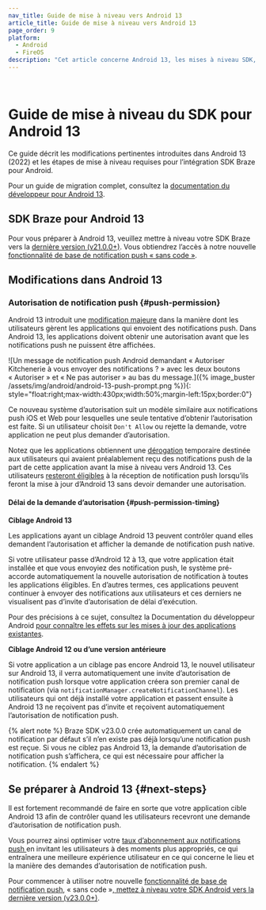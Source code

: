 ```yaml
---
nav_title: Guide de mise à niveau vers Android 13
article_title: Guide de mise à niveau vers Android 13
page_order: 9
platform: 
  - Android
  - FireOS
description: "Cet article concerne Android 13, les mises à niveau SDK, les modifications apportées aux autorisations des notifications push, la compatibilité SDK, etc."
---
```

<br>

# Guide de mise à niveau du SDK pour Android 13

Ce guide décrit les modifications pertinentes introduites dans Android 13 (2022) et les étapes de mise à niveau requises pour l’intégration SDK Braze pour Android.

Pour un guide de migration complet, consultez la [documentation du développeur pour Android 13][2].

## SDK Braze pour Android 13

Pour vous préparer à Android 13, veuillez mettre à niveau votre SDK Braze vers la [dernière version (v21.0.0+)][1]. Vous obtiendrez l’accès à notre nouvelle [fonctionnalité de base de notification push « sans code »][7].

## Modifications dans Android 13

### Autorisation de notification push {#push-permission}

Android 13 introduit une [modification majeure][3] dans la manière dont les utilisateurs gèrent les applications qui envoient des notifications push. Dans Android 13, les applications doivent obtenir une autorisation avant que les notifications push ne puissent être affichées. 

![Un message de notification push Android demandant « Autoriser Kitchenerie à vous envoyer des notifications ? » avec les deux boutons « Autoriser » et « Ne pas autoriser » au bas du message.]({% image_buster /assets/img/android/android-13-push-prompt.png %}){: style="float:right;max-width:430px;width:50%;margin-left:15px;border:0"}

Ce nouveau système d’autorisation suit un modèle similaire aux notifications push iOS et Web pour lesquelles une seule tentative d’obtenir l’autorisation est faite. Si un utilisateur choisit `Don't Allow` ou rejette la demande, votre application ne peut plus demander d’autorisation.

Notez que les applications obtiennent une [dérogation][4] temporaire destinée aux utilisateurs qui avaient préalablement reçu des notifications push de la part de cette application avant la mise à niveau vers Android 13. Ces utilisateurs [resteront éligibles][8] à la réception de notification push lorsqu’ils feront la mise à jour d’Android 13 sans devoir demander une autorisation.

#### Délai de la demande d’autorisation {#push-permission-timing}

**Ciblage Android 13**

Les applications ayant un ciblage Android 13 peuvent contrôler quand elles demandent l’autorisation et afficher la demande de notification push native. 

Si votre utilisateur passe d’Android 12 à 13, que votre application était installée et que vous envoyiez des notification push, le système pré-accorde automatiquement la nouvelle autorisation de notification à toutes les applications éligibles. En d’autres termes, ces applications peuvent continuer à envoyer des notifications aux utilisateurs et ces derniers ne visualisent pas d’invite d’autorisation de délai d’exécution.

Pour des précisions à ce sujet, consultez la Documentation du développeur Android [ pour connaître les effets sur les mises à jour des applications existantes][8].

**Ciblage Android 12 ou d’une version antérieure**

Si votre application a un ciblage pas encore Android 13, le nouvel utilisateur sur Android 13, il verra automatiquement une invite d’autorisation de notification push lorsque votre application créera son premier canal de notification (via `notificationManager.createNotificationChannel`). Les utilisateurs qui ont déjà installé votre application et passent ensuite à Android 13 ne reçoivent pas d’invite et reçoivent automatiquement l’autorisation de notification push.

{% alert note %}
Braze SDK v23.0.0 crée automatiquement un canal de notification par défaut s’il n’en existe pas déjà lorsqu’une notification push est reçue. Si vous ne ciblez pas Android 13, la demande d’autorisation de notification push s’affichera, ce qui est nécessaire pour afficher la notification.
{% endalert %}

## Se préparer à Android 13 {#next-steps}

Il est fortement recommandé de faire en sorte que votre application cible Android 13 afin de contrôler quand les utilisateurs recevront une demande d’autorisation de notification push.

Vous pourrez ainsi optimiser votre [taux d’abonnement aux notifications push ][6] en invitant les utilisateurs à des moments plus appropriés, ce qui entraînera une meilleure expérience utilisateur en ce qui concerne le lieu et la manière des demandes d’autorisation de notification push.

Pour commencer à utiliser notre nouvelle [fonctionnalité de base de notification push][7], « sans code »[, mettez à niveau votre SDK Android vers la dernière version (v23.0.0+)][1].

[1]: https://github.com/Appboy/appboy-android-sdk/blob/master/CHANGELOG.md#2300
[2]: https://developer.android.com/about/versions/13
[3]: https://developer.android.com/about/versions/13/changes/notification-permission
[4]: https://developer.android.com/about/versions/13/changes/notification-permission#eligibility
[5]: https://developer.android.com/about/versions/13/overview#platform_stability
[6]: https://www.braze.com/resources/articles/android-13-developer-preview-push-opt-ins-arrive-for-android-apps
[7]: {{site.baseurl}}/user_guide/message_building_by_channel/push/push_primer_messages/
[8]: https://developer.android.com/about/versions/13/changes/notification-permission#existing-apps
